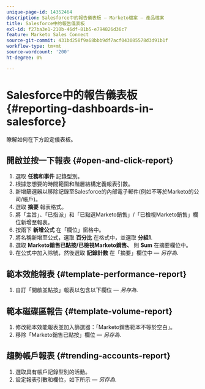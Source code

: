 ```yaml
---
unique-page-id: 14352464
description: Salesforce中的報告儀表板 — Marketo檔案 — 產品檔案
title: Salesforce中的報告儀表板
exl-id: f27ba3e1-210b-46df-81b5-e794826d36c7
feature: Marketo Sales Connect
source-git-commit: 431bd258f9a68bbb9df7acf043085578d3d91b1f
workflow-type: tm+mt
source-wordcount: '200'
ht-degree: 0%

---
```


# Salesforce中的報告儀表板 {#reporting-dashboards-in-salesforce}

瞭解如何在下方設定儀表板。

## 開啟並按一下報表 {#open-and-click-report}

1. 選取 **任務和事件** 記錄型別。
1. 根據您想要的時間範圍和階層結構定義報表引數。
1. 新增篩選器以移除記錄至Salesforce的內部電子郵件(例如不等於Marketo的公司/帳戶)。
1. 選取 **摘要** 報表格式。
1. 將「主旨」、「已指派」和「已點選Marketo銷售」/「已檢視Marketo銷售」欄位新增至報表。
1. 按兩下 **新增公式** 在「欄位」窗格中。
1. 將名稱新增至公式，選取 **百分比** 在格式中，並選取 **分組1**.
1. 選取 **Marketo銷售已點按/已檢視Marketo銷售、** 則 **Sum** 在摘要欄位中。
1. 在公式中加入除號，然後選取 **記錄計數** 在「摘要」欄位中 —  _另存為_.

## 範本效能報表 {#template-performance-report}

1. 自訂「開啟並點按」報表以包含以下欄位 —  _另存為_.

## 範本磁碟區報告 {#template-volume-report}

1. 修改範本效能報表並加入篩選器：「Marketo銷售範本不等於空白」。
1. 移除「Marketo銷售已點按」欄位 —  _另存為_.

## 趨勢帳戶報表 {#trending-accounts-report}

1. 選取具有帳戶記錄型別的活動。
1. 設定報表引數和欄位，如下所示 —  _另存為_.
